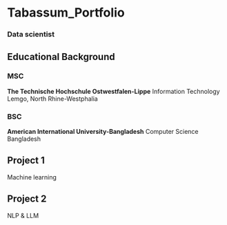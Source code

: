 # Tabassum_Portfolio
### Data scientist
## Educational Background
### MSC
**The Technische Hochschule Ostwestfalen-Lippe**
Information Technology
Lemgo, North Rhine-Westphalia
### BSC
**American International University-Bangladesh**
Computer Science
Bangladesh
## Project 1
  Machine learning 
## Project 2
  NLP & LLM
